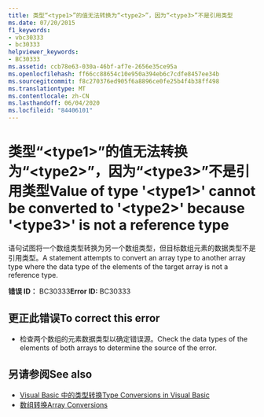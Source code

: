 ```yaml
---
title: 类型“<type1>”的值无法转换为“<type2>”，因为“<type3>”不是引用类型
ms.date: 07/20/2015
f1_keywords:
- vbc30333
- bc30333
helpviewer_keywords:
- BC30333
ms.assetid: ccb78e63-030a-46bf-af7e-2656e35ce95a
ms.openlocfilehash: ff66cc88654c10e950a394eb6c7cdfe8457ee34b
ms.sourcegitcommit: f8c270376ed905f6a8896ce0fe25b4f4b38ff498
ms.translationtype: MT
ms.contentlocale: zh-CN
ms.lasthandoff: 06/04/2020
ms.locfileid: "84406101"
---
```

# <a name="value-of-type-type1-cannot-be-converted-to-type2-because-type3-is-not-a-reference-type"></a><span data-ttu-id="c1d8b-102">类型“\<type1>”的值无法转换为“\<type2>”，因为“\<type3>”不是引用类型</span><span class="sxs-lookup"><span data-stu-id="c1d8b-102">Value of type '\<type1>' cannot be converted to '\<type2>' because '\<type3>' is not a reference type</span></span>
<span data-ttu-id="c1d8b-103">语句试图将一个数组类型转换为另一个数组类型，但目标数组元素的数据类型不是引用类型。</span><span class="sxs-lookup"><span data-stu-id="c1d8b-103">A statement attempts to convert an array type to another array type where the data type of the elements of the target array is not a reference type.</span></span>  
  
 <span data-ttu-id="c1d8b-104">**错误 ID：** BC30333</span><span class="sxs-lookup"><span data-stu-id="c1d8b-104">**Error ID:** BC30333</span></span>  
  
## <a name="to-correct-this-error"></a><span data-ttu-id="c1d8b-105">更正此错误</span><span class="sxs-lookup"><span data-stu-id="c1d8b-105">To correct this error</span></span>  
  
- <span data-ttu-id="c1d8b-106">检查两个数组的元素数据类型以确定错误源。</span><span class="sxs-lookup"><span data-stu-id="c1d8b-106">Check the data types of the elements of both arrays to determine the source of the error.</span></span>  
  
## <a name="see-also"></a><span data-ttu-id="c1d8b-107">另请参阅</span><span class="sxs-lookup"><span data-stu-id="c1d8b-107">See also</span></span>

- [<span data-ttu-id="c1d8b-108">Visual Basic 中的类型转换</span><span class="sxs-lookup"><span data-stu-id="c1d8b-108">Type Conversions in Visual Basic</span></span>](../programming-guide/language-features/data-types/type-conversions.md)
- [<span data-ttu-id="c1d8b-109">数组转换</span><span class="sxs-lookup"><span data-stu-id="c1d8b-109">Array Conversions</span></span>](../programming-guide/language-features/data-types/array-conversions.md)

